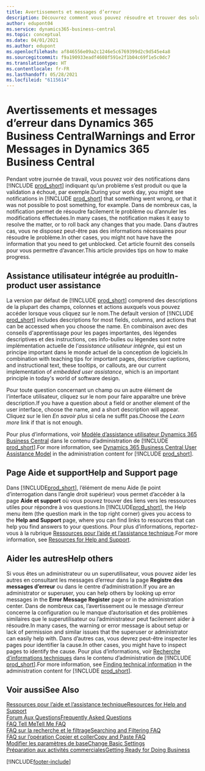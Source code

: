 ```yaml
---
title: Avertissements et messages d’erreur
description: Découvrez comment vous pouvez résoudre et trouver des solutions aux messages d’erreur lorsque vous travaillez dans Business Central.
author: edupont04
ms.service: dynamics365-business-central
ms.topic: conceptual
ms.date: 04/01/2021
ms.author: edupont
ms.openlocfilehash: af846556e09a2c1246e5c6769399d2c9d545e4a8
ms.sourcegitcommit: f9a190933eadf4608f591e2f1b04c69f1e5c0dc7
ms.translationtype: HT
ms.contentlocale: fr-FR
ms.lasthandoff: 05/28/2021
ms.locfileid: "6115614"
---
```

# <a name="warnings-and-error-messages-in-dynamics-365-business-central"></a><span data-ttu-id="c4218-103">Avertissements et messages d’erreur dans Dynamics 365 Business Central</span><span class="sxs-lookup"><span data-stu-id="c4218-103">Warnings and Error Messages in Dynamics 365 Business Central</span></span>

<span data-ttu-id="c4218-104">Pendant votre journée de travail, vous pouvez voir des notifications dans [!INCLUDE [prod_short](includes/prod_short.md)] indiquant qu’un problème s’est produit ou que la validation a échoué, par exemple.</span><span class="sxs-lookup"><span data-stu-id="c4218-104">During your work day, you might see notifications in [!INCLUDE [prod_short](includes/prod_short.md)] that something went wrong, or that it was not possible to post something, for example.</span></span> <span data-ttu-id="c4218-105">Dans de nombreux cas, la notification permet de résoudre facilement le problème ou d’annuler les modifications effectuées.</span><span class="sxs-lookup"><span data-stu-id="c4218-105">In many cases, the notification makes it easy to resolve the matter, or to roll back any changes that you made.</span></span> <span data-ttu-id="c4218-106">Dans d’autres cas, vous ne disposez peut-être pas des informations nécessaires pour résoudre le problème.</span><span class="sxs-lookup"><span data-stu-id="c4218-106">In other cases, you might not have have the information that you need to get unblocked.</span></span> <span data-ttu-id="c4218-107">Cet article fournit des conseils pour vous permettre d’avancer.</span><span class="sxs-lookup"><span data-stu-id="c4218-107">This article provides tips on how to make progress.</span></span>  

## <a name="in-product-user-assistance"></a><span data-ttu-id="c4218-108">Assistance utilisateur intégrée au produit</span><span class="sxs-lookup"><span data-stu-id="c4218-108">In-product user assistance</span></span>

<span data-ttu-id="c4218-109">La version par défaut de [!INCLUDE [prod_short](includes/prod_short.md)] comprend des descriptions de la plupart des champs, colonnes et actions auxquels vous pouvez accéder lorsque vous cliquez sur le nom.</span><span class="sxs-lookup"><span data-stu-id="c4218-109">The default version of [!INCLUDE [prod_short](includes/prod_short.md)] includes descriptions for most fields, columns, and actions that can be accessed when you choose the name.</span></span> <span data-ttu-id="c4218-110">En combinaison avec des conseils d'apprentissage pour les pages importantes, des légendes descriptives et des instructions, ces info-bulles ou légendes sont notre implémentation actuelle de l’*assistance utilisateur intégrée*, qui est un principe important dans le monde actuel de la conception de logiciels.</span><span class="sxs-lookup"><span data-stu-id="c4218-110">In combination with teaching tips for important pages, descriptive captions, and instructional text, these tooltips, or callouts, are our current implementation of *embedded user assistance*, which is an important principle in today's world of software design.</span></span>  

<span data-ttu-id="c4218-111">Pour toute question concernant un champ ou un autre élément de l’interface utilisateur, cliquez sur le nom pour faire apparaître une brève description.</span><span class="sxs-lookup"><span data-stu-id="c4218-111">If you have a question about a field or another element of the user interface, choose the name, and a short description will appear.</span></span> <span data-ttu-id="c4218-112">Cliquez sur le lien *En savoir plus* si cela ne suffit pas.</span><span class="sxs-lookup"><span data-stu-id="c4218-112">Choose the *Learn more* link if that is not enough.</span></span>  

<span data-ttu-id="c4218-113">Pour plus d’informations, voir [Modèle d’assistance utilisateur Dynamics 365 Business Central](/dynamics365/business-central/dev-itpro/user-assistance) dans le contenu d’administration de [!INCLUDE [prod_short](includes/prod_short.md)].</span><span class="sxs-lookup"><span data-stu-id="c4218-113">For more information, see [Dynamics 365 Business Central User Assistance Model](/dynamics365/business-central/dev-itpro/user-assistance) in the administration content for [!INCLUDE [prod_short](includes/prod_short.md)].</span></span>  

## <a name="help-and-support-page"></a><span data-ttu-id="c4218-114">Page Aide et support</span><span class="sxs-lookup"><span data-stu-id="c4218-114">Help and Support page</span></span>

<span data-ttu-id="c4218-115">Dans [!INCLUDE[prod_short](includes/prod_short.md)], l’élément de menu Aide (le point d’interrogation dans l’angle droit supérieur) vous permet d’accéder à la page **Aide et support** où vous pouvez trouver des liens vers les ressources utiles pour répondre à vos questions.</span><span class="sxs-lookup"><span data-stu-id="c4218-115">In [!INCLUDE[prod_short](includes/prod_short.md)], the Help menu item (the question mark in the top right corner) gives you access to the **Help and Support** page, where you can find links to resources that can help you find answers to your questions.</span></span> <span data-ttu-id="c4218-116">Pour plus d’informations, reportez-vous à la rubrique [Ressources pour l’aide et l’assistance technique](product-help-and-support.md).</span><span class="sxs-lookup"><span data-stu-id="c4218-116">For more information, see [Resources for Help and Support](product-help-and-support.md).</span></span>  

## <a name="help-others"></a><span data-ttu-id="c4218-117">Aider les autres</span><span class="sxs-lookup"><span data-stu-id="c4218-117">Help others</span></span>

<span data-ttu-id="c4218-118">Si vous êtes un administrateur ou un superutilisateur, vous pouvez aider les autres en consultant les messages d’erreur dans la page **Registre des messages d’erreur** ou dans le centre d’administration.</span><span class="sxs-lookup"><span data-stu-id="c4218-118">If you are an administrator or superuser, you can help others by looking up error messages in the **Error Message Register** page or in the administration center.</span></span> <span data-ttu-id="c4218-119">Dans de nombreux cas, l’avertissement ou le message d’erreur concerne la configuration ou le manque d’autorisation et des problèmes similaires que le superutilisateur ou l’administrateur peut facilement aider à résoudre.</span><span class="sxs-lookup"><span data-stu-id="c4218-119">In many cases, the warning or error message is about setup or lack of permission and similar issues that the superuser or administrator can easily help with.</span></span> <span data-ttu-id="c4218-120">Dans d’autres cas, vous devrez peut-être inspecter les pages pour identifier la cause.</span><span class="sxs-lookup"><span data-stu-id="c4218-120">In other cases, you might have to inspect pages to identify the cause.</span></span> <span data-ttu-id="c4218-121">Pour plus d’informations, voir [Recherche d’informations techniques](/dynamics365/business-central/dev-itpro/administration/manage-technical-support#finding-technical-information) dans le contenu d’administration de [!INCLUDE [prod_short](includes/prod_short.md)].</span><span class="sxs-lookup"><span data-stu-id="c4218-121">For more information, see [Finding technical information](/dynamics365/business-central/dev-itpro/administration/manage-technical-support#finding-technical-information) in the administration content for [!INCLUDE [prod_short](includes/prod_short.md)].</span></span>  

## <a name="see-also"></a><span data-ttu-id="c4218-122">Voir aussi</span><span class="sxs-lookup"><span data-stu-id="c4218-122">See Also</span></span>

[<span data-ttu-id="c4218-123">Ressources pour l’aide et l’assistance technique</span><span class="sxs-lookup"><span data-stu-id="c4218-123">Resources for Help and Support</span></span>](product-help-and-support.md)  
[<span data-ttu-id="c4218-124">Forum Aux Questions</span><span class="sxs-lookup"><span data-stu-id="c4218-124">Frequently Asked Questions</span></span>](across-faq.yml)  
[<span data-ttu-id="c4218-125">FAQ Tell Me</span><span class="sxs-lookup"><span data-stu-id="c4218-125">Tell Me FAQ</span></span>](ui-search-faq.md)  
[<span data-ttu-id="c4218-126">FAQ sur la recherche et le filtrage</span><span class="sxs-lookup"><span data-stu-id="c4218-126">Searching and Filtering FAQ</span></span>](ui-search-filter-faq.yml)  
[<span data-ttu-id="c4218-127">FAQ sur l’opération Copier et coller</span><span class="sxs-lookup"><span data-stu-id="c4218-127">Copy and Paste FAQ</span></span>](faq-copy-paste.yml)  
[<span data-ttu-id="c4218-128">Modifier les paramètres de base</span><span class="sxs-lookup"><span data-stu-id="c4218-128">Change Basic Settings</span></span>](ui-change-basic-settings.md)  
[<span data-ttu-id="c4218-129">Préparation aux activités commerciales</span><span class="sxs-lookup"><span data-stu-id="c4218-129">Getting Ready for Doing Business</span></span>](ui-get-ready-business.md)  


[!INCLUDE[footer-include](includes/footer-banner.md)]